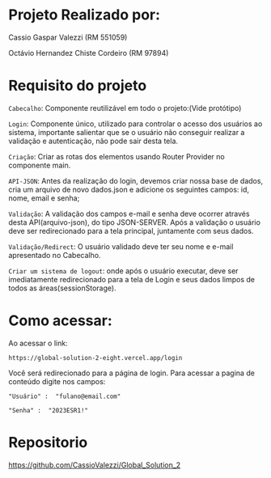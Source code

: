 # Projeto Realizado por:
Cassio Gaspar Valezzi (RM 551059)

Octávio Hernandez Chiste Cordeiro (RM 97894)


# Requisito do projeto
`Cabecalho`: Componente reutilizável em todo o projeto:(Vide protótipo)

`Login`: Componente único, utilizado para controlar o acesso dos usuários ao sistema, importante
salientar que se o usuário não conseguir realizar a validação e autenticação, não pode sair desta
tela.

`Criação`: Criar as rotas dos elementos usando Router Provider no componente main.

`API-JSON`: Antes da realização do login, devemos criar nossa base de dados, cria um arquivo de
novo dados.json e adicione os seguintes campos: id, nome, email e senha;

`Validação`: A validação dos campos e-mail e senha deve ocorrer através desta API(arquivo-json),
do tipo JSON-SERVER.
Após a validação o usuário deve ser redirecionado para a tela principal, juntamente com seus
dados.

`Validação/Redirect`: O usuário validado deve ter seu nome e e-mail apresentado no Cabecalho.

`Criar um sistema de logout`: onde após o usuário executar, deve ser imediatamente redirecionado
para a tela de Login e seus dados limpos de todos as áreas(sessionStorage).


# Como acessar:
Ao acessar o link: 

`https://global-solution-2-eight.vercel.app/login`


Você será redirecionado para a página de login. 
Para acessar a pagina de conteúdo digite nos campos: 

`"Usuário" :  "fulano@email.com"` 

`"Senha" :  "2023ESR1!"`

# Repositorio
https://github.com/CassioValezzi/Global_Solution_2

